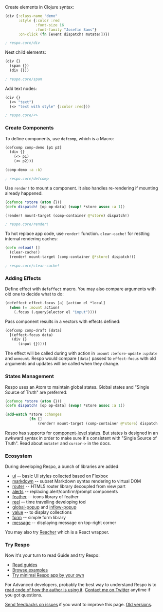 Create elements in Clojure syntax:

```clojure
(div {:class-name "demo"
      :style {:color :red
              :font-size 16
              :font-family "Josefin Sans"}
      :on-click (fn [event dispatch! mutate!])})

; respo.core/div
```

Nest child elements:

```clojure
(div {}
  (span {})
  (div {}))

; respo.core/span
```

Add text nodes:

```clojure
(div {}
  (<> "text")
  (<> "text with style" {:color :red}))

; respo.core/<>
```

### Create Components

To define components, use `defcomp`, which is a Macro:

```clojure
(defcomp comp-demo [p1 p2]
  (div {}
    (<> p1)
    (<> p2)))

(comp-demo :a :b)

; respo.core/defcomp
```

Use `render!` to mount a component. It also handles re-rendering if mounting already happened.

```clojure
(defonce *store (atom {}))
(defn dispatch! [op op-data] (swap! *store assoc :a 1))

(render! mount-target (comp-container @*store) dispatch!)

; respo.core/render!
```

To hot replace app code, use `render!` function. `clear-cache!` for restting internal rendering caches:

```clojure
(defn reload! []
  (clear-cache!)
  (render! mount-target (comp-container @*store) dispatch!))

; respo.core/clear-cache!
```

### Adding Effects

Define effect with `defeffect` macro. You may also compare arguments with old one to decide what to do:

```clojure
(defeffect effect-focus [a] [action el *local]
  (when (= :mount action)
    (.focus (.querySelector el "input"))))
```

Pass component results in a vectors with effects defined:

```clojure
(defcomp comp-draft [data]
  [(effect-focus data)
   (div {}
      (input {})))]
```

The effect will be called during with action in `:mount` `:before-update` `:update` and `unmount`.
Respo would compare `[data]` passed to `effect-focus` with old arguments and updates will be called when they change.

### States Management

Respo uses an Atom to maintain global states. Global states and "Single Source of Truth" are preferred:

```clojure
(defonce *store (atom {}))
(defn dispatch! [op op-data] (swap! *store assoc :a 1))

(add-watch *store :changes
           (fn []
               (render! mount-target (comp-container @*store) dispatch!)))
```

Respo has supports for [component-level states](https://github.com/Respo/respo/wiki/component-states). But states is designed in an awkward syntax in order to make sure it's consistent with "Single Source of Truth". Read about `mutate!` and `cursor->` in the docs.

### Ecosystem

During developing Respo, a bunch of libraries are added:

* [ui](https://github.com/Respo/respo-ui) -- basic UI styles collected based on Flexbox
* [markdown](https://github.com/Respo/respo-markdown) -- subset Markdown syntax rendering to virtual DOM
* [router](https://github.com/Respo/respo-router) -- HTML5 router library decoupled from view part
* [alerts](https://github.com/Respo/alerts) -- replacing alert/confirm/prompt components
* [feather](https://github.com/Respo/respo-feather) -- icons library of feather
* [reel](https://github.com/Respo/reel) -- time travelling developing tool
* [global-popup](https://github.com/Respo/global-popup) and [inflow-popup](https://github.com/Respo/inflow-popup)
* [value](https://github.com/Respo/respo-value) -- to display collections
* [form](https://github.com/Respo/form) -- simple form library
* [message](https://github.com/Respo/respo-message) -- displaying message on top-right corner

You may also try [Reacher](https://github.com/Respo/reacher) which is a React wrapper.

### Try Respo

Now it's your turn to read Guide and try Respo:

* [Read guides](https://github.com/Respo/respo/wiki)
* [Browse examples](https://github.com/Respo/respo-examples/)
* [Try minimal Respo app by your own](https://github.com/Respo/minimal-respo)

For Advanced developers, probably the best way to understand Respo is to [read code of how the author is using it](https://github.com/mvc-works/calcit-workflow/blob/master/src/app/main.cljs). [Contact me on Twitter](https://twitter.com/jiyinyiyong) anytime if you got questions.

[Send feedbacks on issues](https://github.com/Respo/respo.site/issues/1) if you want to improve this page. [Old versions](https://gist.github.com/jiyinyiyong/008a2be624a351a11d1ca44f809963a3).
